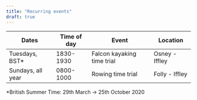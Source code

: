 ```yaml
---
title: "Recurring events"
draft: true
---
```

|       Dates       | Time of day |           Event            |    Location    |
| ----------------- | ----------- | -------------------------- | -------------- |
| Tuesdays, BST*     | 1830-1930   | Falcon kayaking time trial | Osney - Iffley |
| Sundays, all year | 0800-1000   | Rowing time trial          | Folly - Iffley |

*British Summer Time: 29th March -> 25th October 2020
